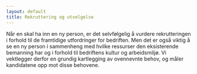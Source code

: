 ```yaml
---
layout: default
title: Rekruttering og utvelgelse
---
```


Når en skal ha inn en ny person, er det selvfølgelig å vurdere rekrutteringen i forhold til de framtidige utfordringer for bedriften. Men det er også viktig å se en ny person i sammenheng med hvilke ressurser den eksisterende bemanning har og i forhold til bedriftens kultur og arbeidsmiljø. Vi vektlegger derfor en grundig kartlegging av ovennevnte behov, og måler kandidatene opp mot disse behovene.